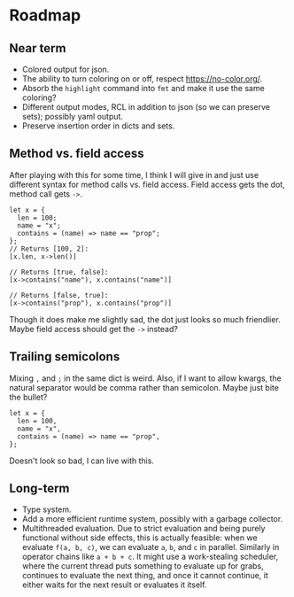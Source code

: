 # Roadmap

## Near term

 * Colored output for json.
 * The ability to turn coloring on or off, respect <https://no-color.org/>.
 * Absorb the `highlight` command into `fmt` and make it use the same coloring?
 * Different output modes, RCL in addition to json (so we can preserve sets);
   possibly yaml output.
 * Preserve insertion order in dicts and sets.

## Method vs. field access

After playing with this for some time, I think I will give in and just use
different syntax for method calls vs. field access. Field access gets the dot,
method call gets `->`.

    let x = {
      len = 100;
      name = "x";
      contains = (name) => name == "prop";
    };
    // Returns [100, 2]:
    [x.len, x->len()]

    // Returns [true, false]:
    [x->contains("name"), x.contains("name")]

    // Returns [false, true]:
    [x->contains("prop"), x.contains("prop")]

Though it does make me slightly sad, the dot just looks so much friendlier.
Maybe field access should get the `->` instead?

## Trailing semicolons

Mixing `,` and `;` in the same dict is weird. Also, if I want to allow kwargs,
the natural separator would be comma rather than semicolon. Maybe just bite the
bullet?

    let x = {
      len = 100,
      name = "x",
      contains = (name) => name == "prop",
    };

Doesn't look so bad, I can live with this.

## Long-term

 * Type system.
 * Add a more efficient runtime system, possibly with a garbage collector.
 * Multithreaded evaluation. Due to strict evaluation and being purely
   functional without side effects, this is actually feasible: when we evaluate
   `f(a, b, c)`, we can evaluate `a`, `b`, and `c` in parallel. Similarly in
   operator chains like `a + b + c`. It might use a work-stealing scheduler,
   where the current thread puts something to evaluate up for grabs, continues
   to evaluate the next thing, and once it cannot continue, it either waits for
   the next result or evaluates it itself.
